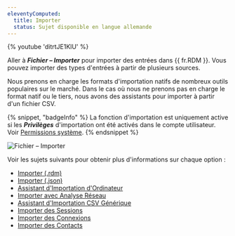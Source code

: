 ```yaml
---
eleventyComputed:
  title: Importer
  status: Sujet disponible en langue allemande
---
```

{% youtube 'ditrtJE1KlU' %}

Aller à ***Fichier – Importer*** pour importer des entrées dans {{ fr.RDM }}. Vous pouvez importer des types d'entrées à partir de plusieurs sources.

Nous prenons en charge les formats d'importation natifs de nombreux outils populaires sur le marché. Dans le cas où nous ne prenons pas en charge le format natif ou le tiers, nous avons des assistants pour importer à partir d'un fichier CSV.

{% snippet, "badgeInfo" %}
La fonction d'importation est uniquement active si les ***Privilèges*** d'importation ont été activés dans le compte utilisateur. Voir [Permissions système](/rdm/commands/administration/security/system-permissions/).
{% endsnippet %}

![Fichier – Importer](https://cdnweb.devolutions.net/docs/docs_en_rdm_windows_clip11281.png)

Voir les sujets suivants pour obtenir plus d'informations sur chaque option :

* [Importer (.rdm)](/rdm/windows/commands/file/import/rdm/)
* [Importer (.json)](/rdm/windows/commands/file/import/json/)
* [Assistant d'Importation d'Ordinateur](/rdm/windows/commands/file/import/computer-wizard/)
* [Importer avec Analyse Réseau](/rdm/windows/commands/file/import/network-scan/)
* [Assistant d'Importation CSV Générique](/rdm/windows/commands/file/import/generic-csv-wizard/)
* [Importer des Sessions](/rdm/windows/commands/file/import/sessions/)
* [Importer des Connexions](/rdm/windows/commands/file/import/logins/)
* [Importer des Contacts](/rdm/windows/commands/file/import/contacts/)
